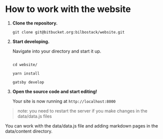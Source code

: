 # How to work with the website

1.  **Clone the repository.**

    ```
    git clone git@bitbucket.org:bilbostack/website.git
    ```
    
2.  **Start developing.**

    Navigate into your directory and start it up.


    ```  
    
    cd website/  

    yarn install  

    gatsby develop
    ```

3.  **Open the source code and start editing!**

    Your site is now running at `http://localhost:8000`

> note: you need to restart the server if you make changes in the data/data.js files

You can work with the data/data.js file and adding markdown pages in the data/content directory.